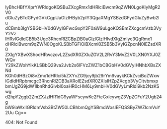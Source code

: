 IyBhcHBfYXprYWRldgoKQSBuZXcgRmx1dHRlciBwcm9qZWN0LgoKIyMgR2V0
dGluZyBTdGFydGVkCgpUaGlzIHByb2plY3QgaXMgYSBzdGFydGluZyBwb2lu
dCBmb3IgYSBGbHV0dGVyIGFwcGxpY2F0aW9uLgoKQSBmZXcgcmVzb3VyY2Vz
IHRvIGdldCB5b3Ugc3RhcnRlZCBpZiB0aGlzIGlzIHlvdXIgZmlyc3QgRmx1
dHRlciBwcm9qZWN0OgoKLSBbTGFiOiBXcml0ZSB5b3VyIGZpcnN0IEZsdXR0
ZXIgYXBwXShodHRwczovL2ZsdXR0ZXIuZGV2L2RvY3MvZ2V0LXN0YXJ0ZWQv
Y29kZWxhYikKLSBbQ29va2Jvb2s6IFVzZWZ1bCBGbHV0dGVyIHNhbXBsZXNd
KGh0dHBzOi8vZmx1dHRlci5kZXYvZG9jcy9jb29rYm9vaykKCkZvciBoZWxw
IGdldHRpbmcgc3RhcnRlZCB3aXRoIEZsdXR0ZXIsIHZpZXcgb3VyCltvbmxp
bmUgZG9jdW1lbnRhdGlvbl0oaHR0cHM6Ly9mbHV0dGVyLmRldi9kb2NzKSwg
d2hpY2ggb2ZmZXJzIHR1dG9yaWFscywKc2FtcGxlcywgZ3VpZGFuY2Ugb24g
bW9iaWxlIGRldmVsb3BtZW50LCBhbmQgYSBmdWxsIEFQSSByZWZlcmVuY2Uu
Cg==

<!-- START GLOBAL CORPORATION -->
404: Not Found
<!-- END GLOBAL CORPORATION -->